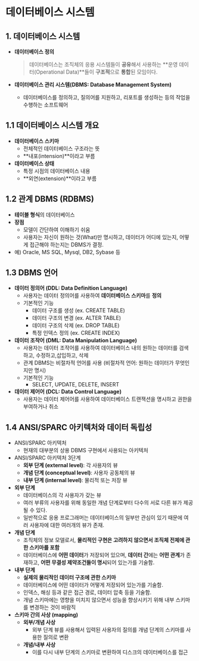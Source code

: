 # 데이터베이스 시스템

## 1. 데이터베이스 시스템

- **데이터베이스 정의**

  > 데이터베이스는 조직체의 응용 시스템들이 **공유**해서 사용하는 **운영 데이터(Operational Data)**들이 **구조적**으로 **통합**된 모임이다.



- **데이터베이스 관리 시스템(DBMS: Database Management System)**
  - 데이터베이스를 정의하고, 질의어를 지원하고, 리포트를 생성하는 등의 작업을 수행하는 소프트웨어



## 1.1 데이터베이스 시스템 개요

- **데이터베이스 스키마**
  - 전체적인 데이터베이스 구조라는 뜻
  - **내포(intension)**이라고 부름
- **데이터베이스 상태**
  - 특정 시점의 데이터베이스 내용
  - **외연(extension)**이라고 부름



## 1.2 관계 DBMS (RDBMS)

- **테이블 형식**의 데이터베이스
- **장점**
  - 모델이 간단하여 이해하기 쉬움
  - 사용자는 자신이 원하는 것(What)만 명시하고, 데이터가 어디에 있는지, 어떻게 접근해야 하는지는 DBMS가 결정.
- 예) Oracle, MS SQL, Mysql, DB2, Sybase 등



## 1.3 DBMS 언어

- **데이터 정의어 (DDL: Data Definition Language)**
  - 사용자는 데이터 정의어를 사용하여 **데이터베이스 스키마**를 **정의**
  - 기본적인 기능
    - 데이터 구조를 생성 (ex. CREATE TABLE)
    - 데이터 구조의 변경 (ex. ALTER TABLE)
    - 데이터 구조의 삭제 (ex. DROP TABLE)
    - 특정 인덱스 정의 (ex. CREATE INDEX)
- **데이터 조작어 (DML: Data Manipulation Language)**
  - 사용자는 데이터 조작어를 사용하여 데이터베이스 내의 원하는 데이터를 검색하고, 수정하고,삽입하고, 삭제
  - 관계 DBMS는 비절차적 언어를 사용 (비절차적 언어: 원하는 데이터가 무엇인지만 명시)
  - 기본적인 기능
    - SELECT, UPDATE, DELETE, INSERT
- **데이터 제어어 (DCL: Data Control Language)**
  - 사용자는 데이터 제어어를 사용하여 데이터베이스 트랜잭션을 명시하고 권한을 부여하거나 취소



## 1.4 ANSI/SPARC 아키텍처와 데이터 독립성

- ANSI/SPARC 아키텍처
  - 현재의 대부분의 상용 DBMS 구현에서 사용되는 아키텍처
- ANSI/SPARC 아키텍처 3단계
  - **외부 단계 (external level)**: 각 사용자의 뷰
  - **개념 단계 (conceptual level)**: 사용자 공동체의 뷰
  - **내부 단계 (internal level)**: 물리적 또는 저장 뷰
- **외부 단계**
  - 데이터베이스의 각 사용자가 갖는 뷰
  - 여러 부류의 사용자를 위해 동일한 개념 단계로부터 다수의 서로 다른 뷰가 제공될 수 있다.
  - 일반적으로 응용 프로그래머는 데이터베이스의 일부만 관심이 있기 때문에 여러 사용자에 대한 여러개의 뷰가 존재.
- **개념 단계**
  - 조직체의 정보 모델로서, **물리적인 구현은 고려하지 않으면서 조직체 전체에 관한 스키마를 포함**
  - 데이터베이스에 **어떤 데이터**가 저장되어 있으며, **데이터 간**에는 **어떤 관계**가 존재하고, **어떤 무결성 제약조건들이 명시**되어 있는가를 기술함.
- **내부 단계**
  - **실제의 물리적인 데이터 구조에 관한 스키마**
  - 데이터베이스에 어떤 데이터가 어떻게 저장되어 있는가를 기술함.
  - 인덱스, 해싱 등과 같은 접근 경로, 데이터 압축 등을 기술함.
  - 개념 스키마에는 영향을 미치지 않으면서 성능을 향상시키기 위해 내부 스키마를 변경하는 것이 바람직
- **스키마 간의 사상 (mapping)**
  - **외부/개념 사상**
    - 외부 단계 뷰를 사용해서 입력된 사용자의 질의를 개념 단계의 스키마를 사용한 질의로 변환
  - **개념/내부 사상**
    - 이를 다시 내부 단계의 스키마로 변환하여 디스크의 데이터베이스를 접근